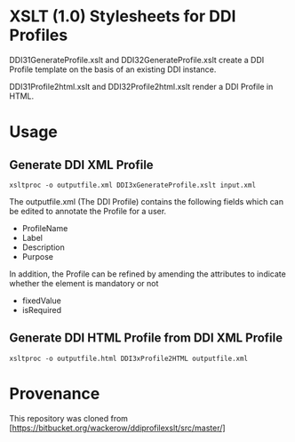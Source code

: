 # XSLT (1.0) Stylesheets for DDI Profiles

DDI31GenerateProfile.xslt and DDI32GenerateProfile.xslt create a DDI Profile
template on the basis of an existing DDI instance.

DDI31Profile2html.xslt and DDI32Profile2html.xslt render a DDI Profile in HTML.

# Usage

## Generate DDI XML Profile 

    xsltproc -o outputfile.xml DDI3xGenerateProfile.xslt input.xml

The outputfile.xml (The DDI Profile) contains the following fields which can be edited to annotate the Profile for a user. 
- ProfileName
- Label
- Description
- Purpose

In addition, the Profile can be refined by amending the attributes to indicate whether the element is mandatory or not
- fixedValue
- isRequired

## Generate DDI HTML Profile from DDI XML Profile

    xsltproc -o outputfile.html DDI3xProfile2HTML outputfile.xml

# Provenance

This repository was cloned from [https://bitbucket.org/wackerow/ddiprofilexslt/src/master/] 
